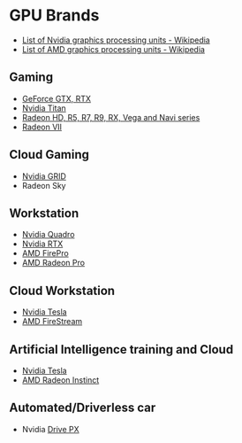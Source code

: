 # GPU Brands
- [List of Nvidia graphics processing units - Wikipedia](https://en.wikipedia.org/wiki/List_of_Nvidia_graphics_processing_units)
- [List of AMD graphics processing units - Wikipedia](https://en.wikipedia.org/wiki/List_of_AMD_graphics_processing_units)

## Gaming
- [GeForce GTX, RTX](https://en.wikipedia.org/wiki/GeForce "GeForce")
- [Nvidia Titan](<Nvidia Titan.md>)
- [Radeon HD, R5, R7, R9, RX, Vega and Navi series](https://en.wikipedia.org/wiki/Radeon "Radeon")
- [Radeon VII](https://en.wikipedia.org/wiki/Radeon_VII "Radeon VII")

## Cloud Gaming
- [Nvidia GRID](https://en.wikipedia.org/wiki/Nvidia_GRID "Nvidia GRID")
- Radeon Sky

## Workstation
- [Nvidia Quadro](https://en.wikipedia.org/wiki/Nvidia_Quadro "Nvidia Quadro")
- [Nvidia RTX](https://en.wikipedia.org/wiki/Nvidia_RTX "Nvidia RTX")
- [AMD FirePro](https://en.wikipedia.org/wiki/AMD_FirePro "AMD FirePro")
- [AMD Radeon Pro](https://en.wikipedia.org/wiki/Radeon_Pro "Radeon Pro")

## Cloud Workstation
- [Nvidia Tesla](https://en.wikipedia.org/wiki/Nvidia_Tesla "Nvidia Tesla")
- [AMD FireStream](https://en.wikipedia.org/wiki/AMD_FireStream "AMD FireStream")

## Artificial Intelligence training and Cloud
- [Nvidia Tesla](https://en.wikipedia.org/wiki/Nvidia_Tesla "Nvidia Tesla")
- [AMD Radeon Instinct](https://en.wikipedia.org/wiki/Radeon_Instinct "Radeon Instinct")

## Automated/Driverless car
- Nvidia [Drive PX](https://en.wikipedia.org/wiki/Drive_PX-series "Drive PX-series")
